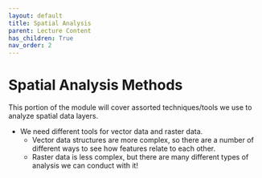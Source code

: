```yaml
---
layout: default
title: Spatial Analysis
parent: Lecture Content
has_children: True
nav_order: 2
---
```


# Spatial Analysis Methods

This portion of the module will cover assorted techniques/tools we use to analyze spatial data layers.

* We need different tools for vector data and raster data.
	* Vector data structures are more complex, so there are a number of different ways to see how features relate to each other.
	* Raster data is less complex, but there are many different types of analysis we can conduct with it!